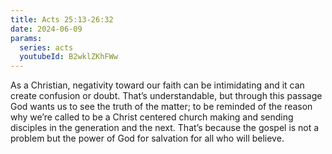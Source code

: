```yaml
---
title: Acts 25:13-26:32
date: 2024-06-09
params:
  series: acts
  youtubeId: B2wklZKhFWw
---
```


As a Christian, negativity toward our faith can be intimidating and it can create confusion or doubt. That’s understandable, but through this passage God wants us to see the truth of the matter; to be reminded of the reason why we’re called to be a Christ centered church making and sending disciples in the generation and the next. That’s because the gospel is not a problem but the power of God for salvation for all who will believe. 
